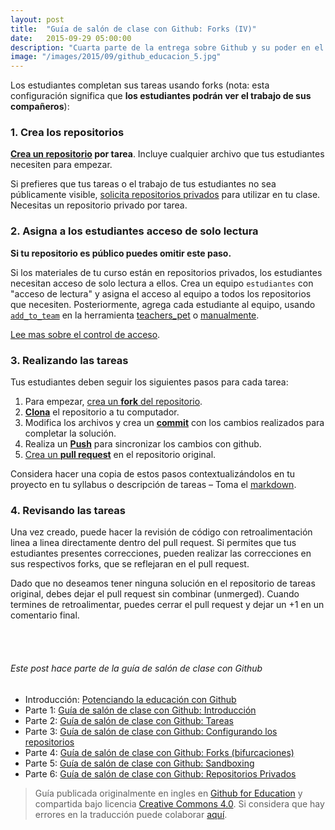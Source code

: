 ```yaml
---
layout: post
title:  "Guía de salón de clase con Github: Forks (IV)"
date:   2015-09-29 05:00:00
description: "Cuarta parte de la entrega sobre Github y su poder en el aula de clases. En esta ocasión nos centramos en los forks."
image: "/images/2015/09/github_educacion_5.jpg"
---
```


Los estudiantes completan sus tareas usando forks (nota: esta configuración significa que **los estudiantes podrán ver el trabajo de sus compañeros**):

### 1. Crea los repositorios

**[Crea un repositorio][create-repo] por tarea**. Incluye cualquier archivo que tus estudiantes necesiten para empezar.

Si prefieres que tus tareas o el trabajo de tus estudiantes no sea públicamente visible, [solicita repositorios privados][private-repos] para utilizar en tu clase. Necesitas un repositorio privado por tarea.

### 2. Asigna a los estudiantes acceso de solo lectura

**Si tu repositorio es público puedes omitir este paso.**

Si los materiales de tu curso están en repositorios privados, los estudiantes necesitan acceso de solo lectura a ellos. Crea un equipo `estudiantes` con "acceso de lectura" y asigna el acceso al equipo a todos los repositorios que necesiten. Posteriormente, agrega cada estudiante al equipo, usando [`add_to_team`][add-to-team-action] en la herramienta [teachers_pet][teachers-pet] o [manualmente][help-add-to-team].

[Lee mas sobre el control de acceso][help-access-control].

### 3. Realizando las tareas

Tus estudiantes deben seguir los siguientes pasos para cada tarea:

1. Para empezar, [crea un **fork** del repositorio][forking].
1. [**Clona**][ref-clone] el repositorio a tu computador.
1. Modifica los archivos y crea un [**commit**][ref-commit] con los cambios realizados para completar la solución.
1. Realiza un [**Push**][ref-push] para sincronizar los cambios con github.
1. [Crea un **pull request**][pull-request] en el repositorio original.

Considera hacer una copia de estos pasos contextualizándolos en tu proyecto en tu syllabus o descripción de tareas – Toma el [markdown][raw].

### 4. Revisando las tareas

Una vez creado, puede hacer la revisión de código con retroalimentación linea a linea directamente dentro del pull request. Si permites que tus estudiantes presentes correcciones, pueden realizar las correcciones en sus respectivos forks, que se reflejaran en el pull request.

Dado que no deseamos tener ninguna solución en el repositorio de tareas original, debes dejar el pull request sin combinar (unmerged). Cuando termines de retroalimentar, puedes cerrar el pull request y dejar un  +1 en un comentario final.


<br><br>
###### Este post hace parte de la guía de salón de clase con Github
* Introducción: [Potenciando la educación con Github](https://gersonlazaro.com/potenciando-la-educacion-con-github/)
* Parte 1: [Guía de salón de clase con Github: Introducción](http://www.gersonlazaro.com/guia-de-salon-de-clase-con-github-introduccion)
* Parte 2: [Guía de salón de clase con Github: Tareas](http://www.gersonlazaro.com/guia-de-salon-de-clase-con-github-tareas)
* Parte 3: [Guía de salón de clase con Github: Configurando los repositorios](http://www.gersonlazaro.com/guia-de-salon-de-clase-con-github-configurando-los-repositorios)
* Parte 4: [Guía de salón de clase con Github: Forks (bifurcaciones)](http://www.gersonlazaro.com/guia-de-salon-de-clase-con-github-forks)
* Parte 5: [Guía de salón de clase con Github: Sandboxing](http://www.gersonlazaro.com/guia-de-salon-de-clase-con-github-sandboxing) 
* Parte 6: [Guía de salón de clase con Github: Repositorios Privados](http://www.gersonlazaro.com/guia-de-salon-de-clase-con-github-repositorios-privados) 


> Guía publicada originalmente en ingles en [Github for Education](https://education.github.com/guide) y compartida bajo licencia [Creative Commons 4.0](http://creativecommons.org/licenses/by/4.0/). Si considera que hay errores en la traducción puede colaborar [aquí](https://github.com/GersonLazaro/guide).


<!-- Links -->
[create-repo]: https://help.github.com/articles/create-a-repo
[private-repos]: http://www.gersonlazaro.com/guia-de-salon-de-clase-con-github-repositorios-privados
[add-to-team-action]: https://github.com/education/teachers_pet/#giving-others-access
[teachers-pet]: https://github.com/education/teachers_pet
[help-add-to-team]: https://help.github.com/articles/adding-organization-members-to-a-team
[help-access-control]: https://help.github.com/articles/what-are-the-different-access-permissions#organization-accounts
[forking]: https://guides.github.com/activities/forking/
[ref-clone]: http://gitref.org/creating/#clone
[ref-commit]: http://gitref.org/basic/#commit
[ref-push]: http://gitref.org/remotes/#push
[pull-request]: https://help.github.com/articles/creating-a-pull-request
[raw]: https://raw.githubusercontent.com/GersonLazaro/guide/master/docs/forks.md